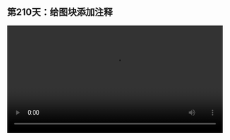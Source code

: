 ## 第210天：给图块添加注释


<video width="100%" controls controlslist="nodownload nofullscreen noremoteplayback" disablePictureInPicture>
  <source src="https://api.keepwork.com/ts-storage/siteFiles/21122/raw#1631928098247session210 给图块添加注释.webm" type="video/webm">
  <source src="https://api.keepwork.com/ts-storage/siteFiles/21123/raw#1631928115110session210 给图块添加注释_small.mp4" type="video/mp4" />
   
  你的浏览器不支持播放
</video>

<style>
video::-webkit-media-controls-fullscreen-button {
    display: none;
}
</style>


### 字幕

我们可以用`--`给文本代码添加注释，让代码更容易阅读。
如果我们使用图块来编写程序，应该如何添加注释呢？
很简单，比如我们想给这种代码添加一个注释，我们可以**右键单击**最外层永远重复**图块**，
点击**添加注释**。
这时我们看，出现了一条线和一个黄色的框，我们可以在框内输入一段文字，
比如让角色一直跟随人物运动。
我们可以把黄框收起来，像这样。
同理，这里的持续-1秒，我们也可以添加一行注释，右键单击这个蓝色的图块，
点击添加注释。
此时我们可以把黄框拖到一个能看见的位置。
然后输入参数-1表示自动计算行走所需要的时间。
此时如果别人查看代码方块，会看到你留下的注释，方便其他用户更快地理解你的代码。

### 动手练习